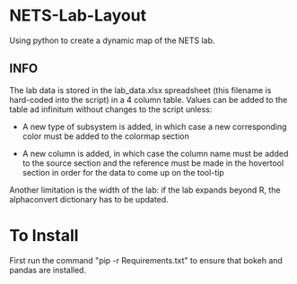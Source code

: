 NETS-Lab-Layout
===============

Using python to create a dynamic map of the NETS lab.

INFO
----

The lab data is stored in the lab_data.xlsx spreadsheet (this filename is hard-coded into the script) in a 4 column table. Values can be added to the table ad infinitum without changes to the script unless:

* A new type of subsystem is added, in which case a new corresponding color must be added to the colormap section

* A new column is added, in which case the column name must be added to the source section and the reference must be made in the hovertool section in order for the data to come up on the tool-tip

Another limitation is the width of the lab: if the lab expands beyond R, the alphaconvert dictionary has to be updated.

# To Install

First run the command "pip -r Requirements.txt" to ensure that bokeh and pandas are installed.
